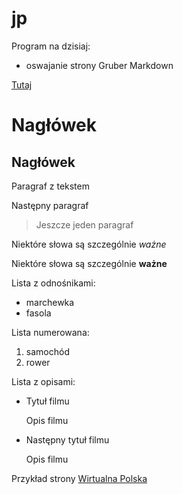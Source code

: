 jp
==

Program na dzisiaj:

- oswajanie strony Gruber Markdown

<p><a href="http://daringfireball.net/projects/markdown/basics">Tutaj<a></P>

<h1>Nagłówek</h1>

<h2>Nagłówek</h2>

<p>Paragraf z tekstem</p>

<p>Następny paragraf</p>


<blockquote>

<p>Jeszcze jeden paragraf</p>
  
</blockquote>

<p>Niektóre słowa są szczególnie <em>ważne</em></p>

<p>Niektóre słowa są szczególnie <strong>ważne</strong></p>

Lista z odnośnikami:
<ul>
<li>marchewka</li>
<li>fasola</li>
</ul>

Lista numerowana:
<ol>
<li>samochód</li>
<li>rower</li>
</ol>

Lista z opisami:
<ul>
<li><p>Tytuł filmu</p>
<p>Opis filmu</p></li>
<li>Następny tytuł filmu<p/>
<p>Opis filmu</p></li>
</ul>

<p>Przykład strony <a href="www.wp.pl">Wirtualna Polska</a></p>

[Wirtualna Polska]: http://www.wp.pl/ "Wirtualna Polska"
